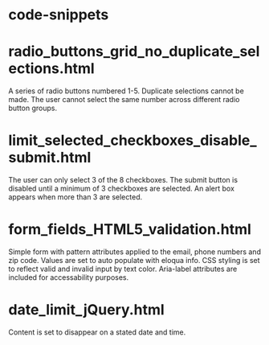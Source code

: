 # code-snippets

# radio_buttons_grid_no_duplicate_selections.html
A series of radio buttons numbered 1-5. Duplicate selections cannot be made. The user cannot select the same number across different radio button groups.

# limit_selected_checkboxes_disable_submit.html
The user can only select 3 of the 8 checkboxes. The submit button is disabled until a minimum of 3 checkboxes are selected. An alert box appears when more than 3 are selected. 

# form_fields_HTML5_validation.html
Simple form with pattern attributes applied to the email, phone numbers and zip code. Values are set to auto populate with eloqua info. CSS styling is set to reflect valid and invalid input by text color. Aria-label attributes are included for accessability purposes. 

# date_limit_jQuery.html
Content is set to disappear on a stated date and time. 
